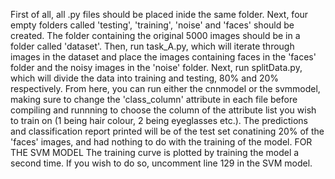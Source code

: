 First of all, all .py files should be placed inide the same folder.
Next, four empty folders called 'testing', 'training', 'noise' and 'faces' should be created. The folder containing the original 5000 images should be in a folder called 'dataset'.
Then, run task_A.py, which will iterate through images in the dataset and place the images containing faces in the 'faces' folder and the noisy images in the 'noise' folder.
Next, run splitData.py, which will divide the data into training and testing, 80% and 20% respectively.
From here, you can run either the cnnmodel or the svmmodel, making sure to change the 'class_column' attribute in each file before compiling and runnning to choose the column of the attribute list you wish to train on (1 being hair colour, 2 being eyeglasses etc.).
The predictions and classification report printed will be of the test set conatining 20% of the 'faces' images, and had nothing to do with the training of the model. 
FOR THE SVM MODEL
The training curve is plotted by training the model a second time. If you wish to do so, uncomment line 129 in the SVM model.
